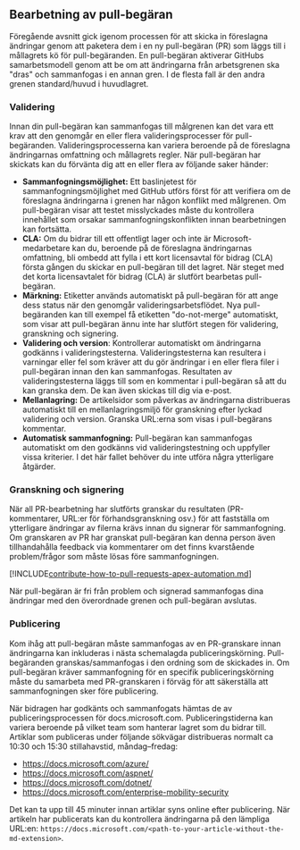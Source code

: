 ## <a name="pull-request-processing"></a>Bearbetning av pull-begäran

Föregående avsnitt gick igenom processen för att skicka in föreslagna ändringar genom att paketera dem i en ny pull-begäran (PR) som läggs till i mållagrets kö för pull-begäranden. En pull-begäran aktiverar GitHubs samarbetsmodell genom att be om att ändringarna från arbetsgrenen ska "dras" och sammanfogas i en annan gren. I de flesta fall är den andra grenen standard/huvud i huvudlagret.

### <a name="validation"></a>Validering

Innan din pull-begäran kan sammanfogas till målgrenen kan det vara ett krav att den genomgår en eller flera valideringsprocesser för pull-begäranden. Valideringsprocesserna kan variera beroende på de föreslagna ändringarnas omfattning och mållagrets regler. När pull-begäran har skickats kan du förvänta dig att en eller flera av följande saker händer:

- **Sammanfogningsmöjlighet:** Ett baslinjetest för sammanfogningsmöjlighet med GitHub utförs först för att verifiera om de föreslagna ändringarna i grenen har någon konflikt med målgrenen. Om pull-begäran visar att testet misslyckades måste du kontrollera innehållet som orsakar sammanfogningskonflikten innan bearbetningen kan fortsätta.
- **CLA:** Om du bidrar till ett offentligt lager och inte är Microsoft-medarbetare kan du, beroende på de föreslagna ändringarnas omfattning, bli ombedd att fylla i ett kort licensavtal för bidrag (CLA) första gången du skickar en pull-begäran till det lagret. När steget med det korta licensavtalet för bidrag (CLA) är slutfört bearbetas pull-begäran.
- **Märkning:** Etiketter används automatiskt på pull-begäran för att ange dess status när den genomgår valideringsarbetsflödet. Nya pull-begäranden kan till exempel få etiketten "do-not-merge" automatiskt, som visar att pull-begäran ännu inte har slutfört stegen för validering, granskning och signering.
- **Validering och version**: Kontrollerar automatiskt om ändringarna godkänns i valideringstesterna. Valideringstesterna kan resultera i varningar eller fel som kräver att du gör ändringar i en eller flera filer i pull-begäran innan den kan sammanfogas. Resultaten av valideringstesterna läggs till som en kommentar i pull-begäran så att du kan granska dem. De kan även skickas till dig via e-post.
- **Mellanlagring:** De artikelsidor som påverkas av ändringarna distribueras automatiskt till en mellanlagringsmiljö för granskning efter lyckad validering och version. Granska URL:erna som visas i pull-begärans kommentar.
- **Automatisk sammanfogning:** Pull-begäran kan sammanfogas automatiskt om den godkänns vid valideringstestning och uppfyller vissa kriterier. I det här fallet behöver du inte utföra några ytterligare åtgärder.

### <a name="review-and-sign-off"></a>Granskning och signering

När all PR-bearbetning har slutförts granskar du resultaten (PR-kommentarer, URL:er för förhandsgranskning osv.) för att fastställa om ytterligare ändringar av filerna krävs innan du signerar för sammanfogning. Om granskaren av PR har granskat pull-begäran kan denna person även tillhandahålla feedback via kommentarer om det finns kvarstående problem/frågor som måste lösas före sammanfogningen.

[!INCLUDE[contribute-how-to-pull-requests-apex-automation.md](contribute-how-to-pull-requests-apex-automation.md)]

När pull-begäran är fri från problem och signerad sammanfogas dina ändringar med den överordnade grenen och pull-begäran avslutas.

### <a name="publishing"></a>Publicering

Kom ihåg att pull-begäran måste sammanfogas av en PR-granskare innan ändringarna kan inkluderas i nästa schemalagda publiceringskörning. Pull-begäranden granskas/sammanfogas i den ordning som de skickades in. Om pull-begäran kräver sammanfogning för en specifik publiceringskörning måste du samarbeta med PR-granskaren i förväg för att säkerställa att sammanfogningen sker före publicering.

När bidragen har godkänts och sammanfogats hämtas de av publiceringsprocessen för docs.microsoft.com. Publiceringstiderna kan variera beroende på vilket team som hanterar lagret som du bidrar till. Artiklar som publiceras under följande sökvägar distribueras normalt ca 10:30 och 15:30 stillahavstid, måndag–fredag:

- https://docs.microsoft.com/azure/
- https://docs.microsoft.com/aspnet/
- https://docs.microsoft.com/dotnet/
- https://docs.microsoft.com/enterprise-mobility-security

Det kan ta upp till 45 minuter innan artiklar syns online efter publicering. När artikeln har publicerats kan du kontrollera ändringarna på den lämpliga URL:en: `https://docs.microsoft.com/<path-to-your-article-without-the-md-extension>`.
